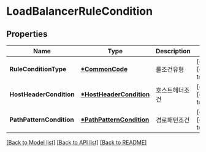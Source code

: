 # LoadBalancerRuleCondition

## Properties
Name | Type | Description | Notes
------------ | ------------- | ------------- | -------------
**RuleConditionType** | **[*CommonCode](CommonCode.md)** | 룰조건유형 | [optional] [default to null]
**HostHeaderCondition** | **[*HostHeaderCondition](HostHeaderCondition.md)** | 호스트헤더조건 | [optional] [default to null]
**PathPatternCondition** | **[*PathPatternCondition](PathPatternCondition.md)** | 경로패턴조건 | [optional] [default to null]

[[Back to Model list]](../README.md#documentation-for-models) [[Back to API list]](../README.md#documentation-for-api-endpoints) [[Back to README]](../README.md)


